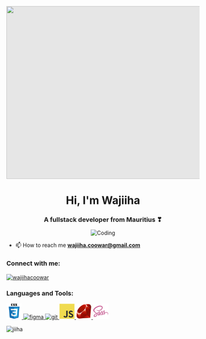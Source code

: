 <p align="center">
 <img style="display: block;-webkit-user-select: none;margin: auto;background-color: hsl(0, 0%, 90%);" src="https://i.pinimg.com/originals/e3/c7/73/e3c773e9c6b9dc75b006eac929b1a8fc.gif" width="864" height="450">
<p align="center">
<h1 align="center">Hi, I'm Wajiiha</h1>
<h3 align="center">A fullstack developer from Mauritius ❣</h3>
<p align="center">
 <img alt="Coding" width="200" src="https://i.pinimg.com/originals/a6/1f/a9/a61fa9cd9ceea378758a639416afe711.gif">
</p>

- 📫 How to reach me **wajiiha.coowar@gmail.com**

<h3 align="left">Connect with me:</h3>
<p align="left">
<a href="https://linkedin.com/in/wajiihacoowar" target="blank"><img align="center" src="https://raw.githubusercontent.com/rahuldkjain/github-profile-readme-generator/master/src/images/icons/Social/linked-in-alt.svg" alt="wajiihacoowar" height="30" width="40" /></a>
</p>

<h3 align="left">Languages and Tools:</h3>
<p align="left"> <a href="https://www.w3schools.com/css/" target="_blank" rel="noreferrer"> <img src="https://raw.githubusercontent.com/devicons/devicon/master/icons/css3/css3-original-wordmark.svg" alt="css3" width="40" height="40"/> </a> <a href="https://www.figma.com/" target="_blank" rel="noreferrer"> <img src="https://www.vectorlogo.zone/logos/figma/figma-icon.svg" alt="figma" width="40" height="40"/> </a> <a href="https://git-scm.com/" target="_blank" rel="noreferrer"> <img src="https://www.vectorlogo.zone/logos/git-scm/git-scm-icon.svg" alt="git" width="40" height="40"/> </a> <a href="https://developer.mozilla.org/en-US/docs/Web/JavaScript" target="_blank" rel="noreferrer"> <img src="https://raw.githubusercontent.com/devicons/devicon/master/icons/javascript/javascript-original.svg" alt="javascript" width="40" height="40"/> </a> <a href="https://www.ruby-lang.org/en/" target="_blank" rel="noreferrer"> <img src="https://raw.githubusercontent.com/devicons/devicon/master/icons/ruby/ruby-original.svg" alt="ruby" width="40" height="40"/> </a> <a href="https://sass-lang.com" target="_blank" rel="noreferrer"> <img src="https://raw.githubusercontent.com/devicons/devicon/master/icons/sass/sass-original.svg" alt="sass" width="40" height="40"/> </a> </p>

<p><img align="center" src="https://github-readme-stats.vercel.app/api/top-langs?username=jiiha&show_icons=true&locale=en&layout=compact" alt="jiiha" /></p>
